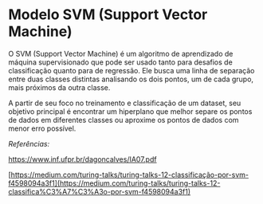 # Modelo SVM (Support Vector Machine)
O SVM (Support Vector Machine) é um algoritmo de aprendizado de máquina supervisionado que pode ser usado tanto para desafios de classificação quanto para de regressão. Ele busca uma linha de separação entre duas classes distintas analisando os dois pontos, um de cada grupo, mais próximos da outra classe.

A partir de seu foco no treinamento e classificação de um dataset, seu objetivo principal é encontrar um hiperplano que melhor separe os pontos de dados em diferentes classes ou aproxime os pontos de dados com menor erro possível.

*Referências:*

https://www.inf.ufpr.br/dagoncalves/IA07.pdf

[https://medium.com/turing-talks/turing-talks-12-classificação-por-svm-f4598094a3f1](https://medium.com/turing-talks/turing-talks-12-classifica%C3%A7%C3%A3o-por-svm-f4598094a3f1)
